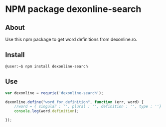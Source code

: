NPM package dexonline-search
================================
## About ##

Use this npm package to get word definitions from dexonline.ro.

## Install ##

`@user:~$ npm install dexonline-search`

## Use ##

```js
var dexonline = requrie('dexonline-search');

dexonline.define("word_for_definition", function (err, word) {
    //word = { singular : '', plural : '', definition : '', type : ''}
    console.log(word.definition);

});

```
